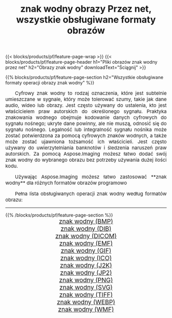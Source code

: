 ﻿---
title: znak wodny obrazy Przez net, wszystkie obsługiwane formaty obrazów 
weight: 3920
url: /pl/net/watermark/ 
lang: pl
langdirlevel: 2
locales: zh-hans,ja,it,ru,de,es,fr,nl,id,lt,pl,pt,vi,tr,ko,zh-hant,ar,hi,th,sv,cs,uk,he
description: Używając Aspose.Imaging możesz łatwo znak wodny obrazy Via net
---

{{< blocks/products/pf/feature-page-wrap >}}
{{< blocks/products/pf/feature-page-header h1="Pliki obrazów znak wodny przez net" h2="Obrazy znak wodny" downloadText="Ściągnij" >}}


{{% blocks/products/pf/feature-page-section  h2="Wszystkie obsługiwane formaty operacji obrazy znak wodny" %}}
<p align="justify" style="text-indent:2em;font-size:15px;">
Cyfrowy znak wodny to rodzaj oznaczenia, które jest subtelnie umieszczane w sygnale, który może tolerować szumy, takie jak dane audio, wideo lub obrazy. Jest często używany do ustalenia, kto jest właścicielem praw autorskich do określonego sygnału. Praktyka znakowania wodnego obejmuje kodowanie danych cyfrowych do sygnału nośnego; ukryte dane powinny, ale nie muszą, odnosić się do sygnału nośnego. Legalność lub integralność sygnału nośnika może zostać potwierdzona za pomocą cyfrowych znaków wodnych, a także może zostać ujawniona tożsamość ich właścicieli. Jest często używany do uwierzytelniania banknotów i śledzenia naruszeń praw autorskich. Za pomocą Aspose.Imaging możesz łatwo dodać swój znak wodny do wybranego obrazu bez potrzeby używania dużej ilości kodu.
</p>
<p align="justify" style="text-indent:2em;font-size:15px;">
Używając Aspose.Imaging możesz łatwo zastosować **znak wodny** dla różnych formatów obrazów programowo
</p>
<p align="justify" style="text-indent:2em;font-size:15px;">
Pełna lista obsługiwanych operacji znak wodny według formatów obrazu:
</p>
<hr/>
{{% /blocks/products/pf/feature-page-section %}}
<div class="container-fluid productfamilypage bg-gray">
    <div class="convertypes bg-gray agp-content section">
        <div class="container">
		<div class="row other-converters" style="gap: 10px;font-size: 19px;text-align:center;">
		    <div class='col-md-2 other-converter remove-lp remove-rp'><a href="/imaging/pl/net/watermark/bmp/" style="padding:15px;">znak wodny (BMP)</a></div><div class='col-md-2 other-converter remove-lp remove-rp'><a href="/imaging/pl/net/watermark/dib/" style="padding:15px;">znak wodny (DIB)</a></div><div class='col-md-2 other-converter remove-lp remove-rp'><a href="/imaging/pl/net/watermark/dicom/" style="padding:15px;">znak wodny (DICOM)</a></div><div class='col-md-2 other-converter remove-lp remove-rp'><a href="/imaging/pl/net/watermark/emf/" style="padding:15px;">znak wodny (EMF)</a></div><div class='col-md-2 other-converter remove-lp remove-rp'><a href="/imaging/pl/net/watermark/gif/" style="padding:15px;">znak wodny (GIF)</a></div><div class='col-md-2 other-converter remove-lp remove-rp'><a href="/imaging/pl/net/watermark/ico/" style="padding:15px;">znak wodny (ICO)</a></div><div class='col-md-2 other-converter remove-lp remove-rp'><a href="/imaging/pl/net/watermark/j2k/" style="padding:15px;">znak wodny (J2K)</a></div><div class='col-md-2 other-converter remove-lp remove-rp'><a href="/imaging/pl/net/watermark/jp2/" style="padding:15px;">znak wodny (JP2)</a></div><div class='col-md-2 other-converter remove-lp remove-rp'><a href="/imaging/pl/net/watermark/png/" style="padding:15px;">znak wodny (PNG)</a></div><div class='col-md-2 other-converter remove-lp remove-rp'><a href="/imaging/pl/net/watermark/svg/" style="padding:15px;">znak wodny (SVG)</a></div><div class='col-md-2 other-converter remove-lp remove-rp'><a href="/imaging/pl/net/watermark/tiff/" style="padding:15px;">znak wodny (TIFF)</a></div><div class='col-md-2 other-converter remove-lp remove-rp'><a href="/imaging/pl/net/watermark/webp/" style="padding:15px;">znak wodny (WEBP)</a></div><div class='col-md-2 other-converter remove-lp remove-rp'><a href="/imaging/pl/net/watermark/wmf/" style="padding:15px;">znak wodny (WMF)</a></div>
                </div>
        </div>
    </div>
</div>
<br/>
